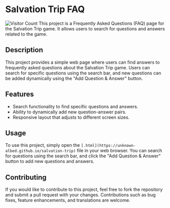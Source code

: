 # Salvation Trip FAQ
![Visitor Count](https://visitor-badge.glitch.me/badge?page_id=unknown-albed.unknown-albed.github.io/salvation-trip)
This project is a Frequently Asked Questions (FAQ) page for the Salvation Trip game. It allows users to search for questions and answers related to the game.

## Description

This project provides a simple web page where users can find answers to frequently asked questions about the Salvation Trip game. Users can search for specific questions using the search bar, and new questions can be added dynamically using the "Add Question & Answer" button.

## Features

- Search functionality to find specific questions and answers.
- Ability to dynamically add new question-answer pairs.
- Responsive layout that adjusts to different screen sizes.

## Usage

To use this project, simply open the `[.html](https://unknown-albed.github.io/salvation-trip)` file in your web browser. You can search for questions using the search bar, and click the "Add Question & Answer" button to add new questions and answers.

## Contributing

If you would like to contribute to this project, feel free to fork the repository and submit a pull request with your changes. Contributions such as bug fixes, feature enhancements, and translations are welcome.
